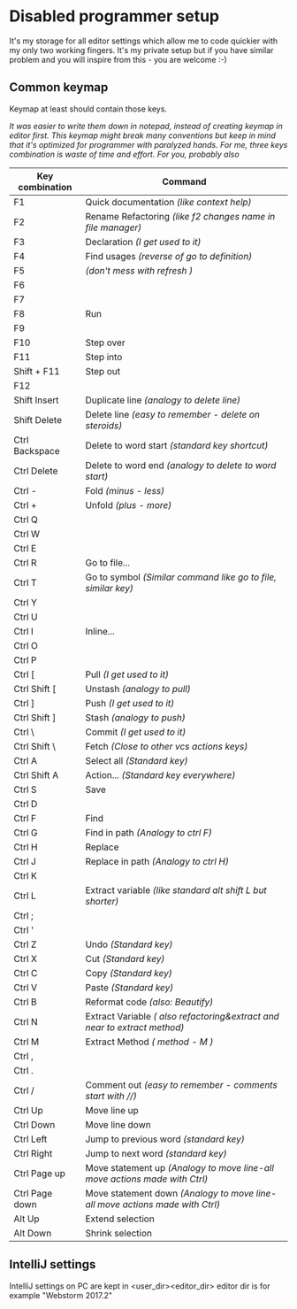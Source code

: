 # Disabled programmer setup
It's my storage for all editor settings which allow me to code quickier with my only two working fingers.
It's my private setup but if you have similar problem and you will inspire from this - you are welcome :-)

## Common keymap
Keymap at least should contain those keys.

*It was easier to write them down in notepad, instead of creating keymap in editor first. This keymap might break many conventions
but keep in mind that it's optimized for programmer with paralyzed hands. For me, three keys combination is waste of time and effort.
For you, probably also*



|Key combination| Command                                                       |
|---------------|---------------------------------------------------------------|
| F1            | Quick documentation *(like context help)*                     |
| F2            | Rename Refactoring *(like f2 changes name in file manager)*   |
| F3            | Declaration *(I get used to it)*                              |
| F4            | Find usages *(reverse of go to definition)*                   |
| F5            | *(don't mess with refresh )*                                  |
| F6            |                                                               |
| F7            |                                                               |
| F8            | Run                                                           |
| F9            |                                                               |
| F10           | Step over                                                     |
| F11           | Step into                                                     |
| Shift + F11   | Step out                                                      |
| F12           |                                                               |
| Shift Insert  | Duplicate line *(analogy to delete line)*                     |
| Shift Delete  | Delete line *(easy to remember - delete on steroids)*         |
| Ctrl Backspace| Delete to word start *(standard key shortcut)*                |
| Ctrl Delete   | Delete to word end *(analogy to delete to word start)*        |
| Ctrl -        | Fold *(minus - less)*                                         |
| Ctrl +        | Unfold *(plus - more)*                                        |
| Ctrl Q        |                                                               |
| Ctrl W        |                                                               |
| Ctrl E        |                                                               |
| Ctrl R        | Go to file...                                                 |
| Ctrl T        | Go to symbol *(Similar command like go to file, similar key)* |
| Ctrl Y        |                                                               |
| Ctrl U        |                                                               |
| Ctrl I        | Inline...                                                     |
| Ctrl O        |                                                               |
| Ctrl P        |                                                               |
| Ctrl \[       | Pull *(I get used to it)*                   |
| Ctrl Shift \[ | Unstash *(analogy to pull)*                   |
| Ctrl \]       | Push *(I get used to it)*                   |
| Ctrl Shift \] | Stash *(analogy to push)*                   |
| Ctrl \\       | Commit *(I get used to it)*                   |
| Ctrl Shift \\ | Fetch *(Close to other vcs actions keys)*                   |
| Ctrl A        | Select all *(Standard key)*                 |
| Ctrl Shift A  | Action... *(Standard key everywhere)*                   |
| Ctrl S        | Save                   |
| Ctrl D        |                   |
| Ctrl F        | Find                   |
| Ctrl G        | Find in path *(Analogy to ctrl F)*                   |
| Ctrl H        | Replace                   |
| Ctrl J        | Replace in path *(Analogy to ctrl H)*                   |
| Ctrl K        |                   |
| Ctrl L        | Extract variable *(like standard alt shift L but shorter)*                   |
| Ctrl ;        |                   |
| Ctrl '        |                   |
| Ctrl Z        | Undo *(Standard key)*                    |
| Ctrl X        | Cut *(Standard key)*                    |
| Ctrl C        | Copy *(Standard key)*                    |
| Ctrl V        | Paste *(Standard key)*                   |
| Ctrl B        | Reformat code *(also: Beautify)*                   |
| Ctrl N        | Extract Variable *( also refactoring&extract and near to extract method)*|
| Ctrl M        | Extract Method *( method - M )* |                              |
| Ctrl ,        |                               |
| Ctrl .        |                               |
| Ctrl /        | Comment out  *(easy to remember - comments start with //)*                                |
| Ctrl Up       | Move line up                               |
| Ctrl Down     | Move line down                               |
| Ctrl Left     | Jump to previous word *(standard key)*                            |
| Ctrl Right    | Jump to next word *(standard key)*                              |
| Ctrl Page up  | Move statement up  *(Analogy to move line-all move actions made with Ctrl)*                                |
| Ctrl Page down| Move statement down *(Analogy to move line-all move actions made with Ctrl)*                             |
| Alt Up        | Extend selection                               |
| Alt Down      | Shrink selection                               |

## IntelliJ settings
IntelliJ settings on PC are kept in <user_dir>\<editor_dir>
editor dir is for example "Webstorm 2017.2"
